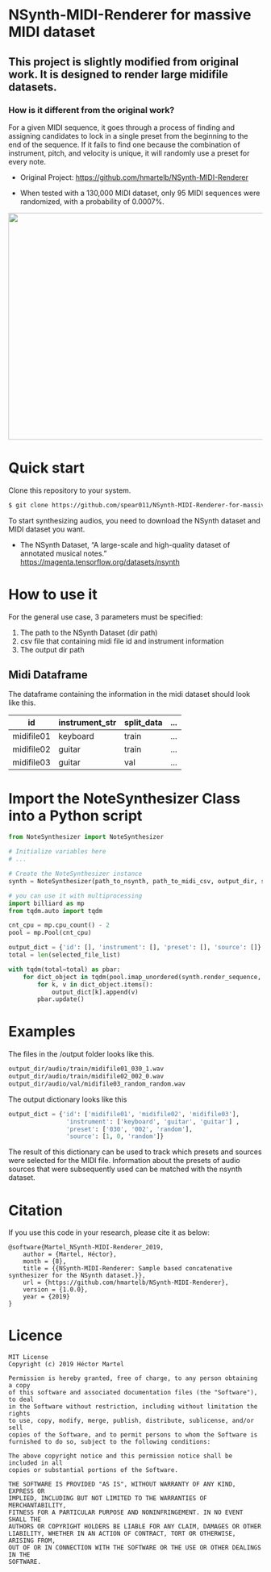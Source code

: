 # NSynth-MIDI-Renderer for massive MIDI dataset 

## This project is slightly modified from original work. It is designed to render large midifile datasets.

### How is it different from the original work?

For a given MIDI sequence, it goes through a process of finding and assigning candidates to lock in a single preset from the beginning to the end of the sequence. 
If it fails to find one because the combination of instrument, pitch, and velocity is unique, it will randomly use a preset for every note.


* Original Project: https://github.com/hmartelb/NSynth-MIDI-Renderer

* When tested with a 130,000 MIDI dataset, only 95 MIDI sequences were randomized, with a probability of 0.0007%.

<p align="center">
<a href="docs/NoteSynthesizer_diagram.png"><img src="docs/NoteSynthesizer_diagram.png" width="650" height="450"/></a>
</p>

# Quick start
Clone this repository to your system.
```bash
$ git clone https://github.com/spear011/NSynth-MIDI-Renderer-for-massive-MIDI-dataset.git
```

To start synthesizing audios, you need to download the NSynth dataset and MIDI dataset you want.

* The NSynth Dataset, “A large-scale and high-quality dataset of annotated musical notes.” https://magenta.tensorflow.org/datasets/nsynth

# How to use it 
For the general use case, 3 parameters must be specified:
1)	The path to the NSynth Dataset (dir path)
2)	csv file that containing midi file id and instrument information
3)	The output dir path

## Midi Dataframe
The dataframe containing the information in the midi dataset should look like this.

|id|instrument_str|split_data|...|
|---|---|---|---|
|midifile01|keyboard|train|...|
|midifile02|guitar|train|...|
|midifile03|guitar|val|...|

# Import the NoteSynthesizer Class into a Python script

```python
from NoteSynthesizer import NoteSynthesizer

# Initialize variables here
# ...

# Create the NoteSynthesizer instance
synth = NoteSynthesizer(path_to_nsynth, path_to_midi_csv, output_dir, sr, velocities, preload)  

# you can use it with multiprocessing
import billiard as mp
from tqdm.auto import tqdm

cnt_cpu = mp.cpu_count() - 2
pool = mp.Pool(cnt_cpu)

output_dict = {'id': [], 'instrument': [], 'preset': [], 'source': []}
total = len(selected_file_list)

with tqdm(total=total) as pbar:
    for dict_object in tqdm(pool.imap_unordered(synth.render_sequence, selected_file_list)):
        for k, v in dict_object.items():
            output_dict[k].append(v)
        pbar.update()

```

# Examples

The files in the /output folder looks like this.

```bash
output_dir/audio/train/midifile01_030_1.wav
output_dir/audio/train/midifile02_002_0.wav
output_dir/audio/val/midifile03_random_random.wav
```

The output dictionary looks like this

```python
output_dict = {'id': ['midifile01', 'midifile02', 'midifile03'],
                'instrument': ['keyboard', 'guitar', 'guitar'] ,
                'preset': ['030', '002', 'random'],
                'source': [1, 0, 'random']}
```

The result of this dictionary can be used to track which presets and sources were selected for the MIDI file. 
Information about the presets of audio sources that were subsequently used can be matched with the nsynth dataset.

# Citation
If you use this code in your research, please cite it as below:
```
@software{Martel_NSynth-MIDI-Renderer_2019,
    author = {Martel, Héctor},
    month = {8},
    title = {{NSynth-MIDI-Renderer: Sample based concatenative synthesizer for the NSynth dataset.}},
    url = {https://github.com/hmartelb/NSynth-MIDI-Renderer},
    version = {1.0.0},
    year = {2019}
}
```

# Licence

```
MIT License
Copyright (c) 2019 Héctor Martel

Permission is hereby granted, free of charge, to any person obtaining a copy
of this software and associated documentation files (the "Software"), to deal
in the Software without restriction, including without limitation the rights
to use, copy, modify, merge, publish, distribute, sublicense, and/or sell
copies of the Software, and to permit persons to whom the Software is
furnished to do so, subject to the following conditions:

The above copyright notice and this permission notice shall be included in all
copies or substantial portions of the Software.

THE SOFTWARE IS PROVIDED "AS IS", WITHOUT WARRANTY OF ANY KIND, EXPRESS OR
IMPLIED, INCLUDING BUT NOT LIMITED TO THE WARRANTIES OF MERCHANTABILITY,
FITNESS FOR A PARTICULAR PURPOSE AND NONINFRINGEMENT. IN NO EVENT SHALL THE
AUTHORS OR COPYRIGHT HOLDERS BE LIABLE FOR ANY CLAIM, DAMAGES OR OTHER
LIABILITY, WHETHER IN AN ACTION OF CONTRACT, TORT OR OTHERWISE, ARISING FROM,
OUT OF OR IN CONNECTION WITH THE SOFTWARE OR THE USE OR OTHER DEALINGS IN THE
SOFTWARE.
```
